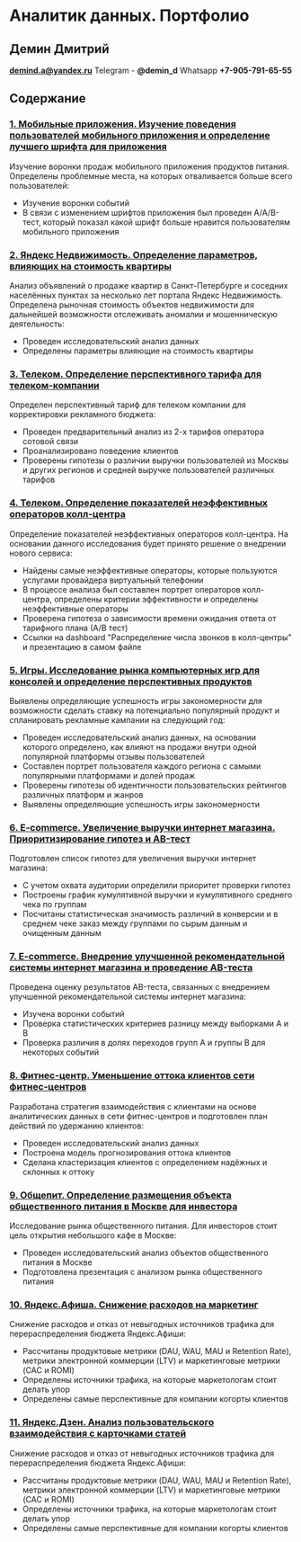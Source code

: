 # Аналитик данных. Портфолио

## **Демин Дмитрий**     

**demind.a@yandex.ru**
Telegram - **@demin_d** 
Whatsapp **+7-905-791-65-55**


## Содержание

### [**1. Мобильные приложения. Изучение поведения пользователей мобильного приложения и определение лучшего шрифта для приложения**](https://github.com/DeminDmitry/data_analyst-portfolio/blob/main/Project/Изучение%20поведения%20пользователей%20мобильного%20приложения_git.ipynb)

Изучение воронки продаж мобильного приложения продуктов питания. Определены проблемные места, на которых отваливается больше всего пользователей:

+ Изучение воронки событий
+ В связи с изменением шрифтов приложения был проведен A/A/B-тест, который показал какой шрифт больше нравится пользователям мобильного приложения


### [**2. Яндекс Недвижимость. Определение параметров, влияющих на стоимость квартиры**](https://github.com/DeminDmitry/data_analyst-portfolio/blob/main/Project/Исследование%20объявлений%20о%20продаже%20квартир_git.ipynb)

Анализ объявлений о продаже квартир в Санкт-Петербурге и соседних населённых пунктах за несколько лет портала Яндекс Недвижимость. Определена рыночная стоимость объектов недвижимости для дальнейшей возможности отслеживать аномалии и мошенническую деятельность:

+ Проведен исследовательский анализ данных
+ Определены параметры влияющие на стоимость квартиры


### [**3. Телеком. Определение перспективного тарифа для телеком-компании**](https://github.com/DeminDmitry/data_analyst-portfolio/blob/main/Project/Определение%20перспективного%20тарифа%20для%20телеком-компании_git.ipynb)

Определен перспективный тариф для телеком компании для корректировки рекламного бюджета:

+ Проведен предварительный анализ из 2-х тарифов оператора сотовой связи
+ Проанализировано поведение клиентов
+ Проверены гипотезы о различии выручки пользователей из Москвы и других регионов и средней выручке пользователей различных тарифов


### [**4. Телеком. Определение показателей неэффективных операторов колл-центра**](https://github.com/DeminDmitry/data_analyst-portfolio/blob/main/Project/Определение%20показателей%20неэффективных%20операторов_git.ipynb)

Определение показателей неэффективных операторов колл-центра. На основании данного исследования будет принято решение о внедрении нового сервиса:

+ Найдены самые неэффективные операторы, которые пользуются услугами провайдера виртуальный телефонии
+ В процессе анализа был составлен портрет операторов колл-центра, определены критерии эффективности и определены неэффективные операторы
+ Проверена гипотеза о зависимости времени ожидания ответа от тарифного плана (А/В тест)
+ Ссылки на dashboard "Распределение числа звонков в колл-центры" и презентацию в самом файле


### [**5. Игры. Исследование рынка компьютерных игр для консолей и определение перспективных продуктов**](https://github.com/DeminDmitry/data_analyst-portfolio/blob/main/Project/Определяющие%20успешность%20игры%20закономерности%20_git.ipynb)

Выявлены определяющие успешность игры закономерности для возможности сделать ставку на потенциально популярный продукт и спланировать рекламные кампании на следующий год:

+ Проведен исследовательский анализ данных, на основании которого определено, как влияют на продажи внутри одной популярной платформы отзывы пользователей
+ Составлен портрет пользователя каждого региона с самыми популярными платформами и долей продаж
+ Проверены гипотезы об идентичности пользовательских рейтингов различных платформ и жанров
+ Выявлены определяющие успешность игры закономерности


### [**6. E-commerce. Увеличение выручки интернет магазина. Приоритизирование гипотез и AB-тест**](https://github.com/DeminDmitry/data_analyst-portfolio/blob/main/Project/Приоритизирование%20гипотез%20и%20AB-тест_git.ipynb)

 Подготовлен список гипотез для увеличения выручки интернет магазина:
 + С учетом охвата аудитории определили приоритет проверки гипотез
 + Построены график кумулятивной выручки и кумулятивного среднего чека по группам
 + Посчитаны статистическая значимость различий в конверсии и в среднем чеке заказ между группами по сырым данным и очищенным данным


### [**7. E-commerce. Внедрение улучшенной рекомендательной системы интернет магазина и проведение AB-теста**](https://github.com/DeminDmitry/data_analyst-portfolio/blob/main/Project/Проведение%20оценки%20результатов%20AB-теста_git.ipynb)

Проведена оценку результатов AB-теста, связанных с внедрением улучшенной рекомендательной системы интернет магазина:
+ Изучена воронки событий
+ Проверка статистических критериев разницу между выборками A и B
+ Проверка различия в долях переходов групп A и группы B для некоторых событий


### [**8. Фитнес-центр. Уменьшение оттока клиентов сети фитнес-центров**](https://github.com/DeminDmitry/data_analyst-portfolio/blob/main/Project/Разрабатотка%20стратегии%20взаимодействия%20с%20клиентами_git.ipynb)

Разработана стратегия взаимодействия с клиентами на основе аналитических данных в сети фитнес-центров и подготовлен план действий по удержанию клиентов:
+ Проведен исследовательский анализ данных
+ Построена модель прогнозирования оттока клиентов
+ Сделана кластеризация клиентов с определением надёжных и склонных к оттоку


### [**9. Общепит. Определение размещения объекта общественного питания в Москве для инвестора**](https://github.com/DeminDmitry/data_analyst-portfolio/blob/main/Project/Рынок%20заведений%20общественного%20питания%20Москвы_git.ipynb)

Исследование рынка общественного питания. Для инвесторов стоит цель открытия небольшого кафе в Москве:
+ Проведен исследовательский анализ объектов общественного питания в Москве
+ Подготовлена презентация с анализом рынка общественного питания


### [**10. Яндекс.Афиша. Снижение расходов на маркетинг**](https://github.com/DeminDmitry/data_analyst-portfolio/blob/main/Project/Снижение%20расходов%20маркетологов%20Яндекс.Афиши-git.ipynb)

Снижение расходов и отказ от невыгодных источников трафика для перераспределения бюджета Яндекс.Афиши:
+ Рассчитаны продуктовые метрики (DAU, WAU, MAU и Retention Rate),  метрики электронной коммерции (LTV) и маркетинговые метрики (CAC и ROMI)
+ Определены источники трафика, на которые маркетологам стоит делать упор
+ Определены самые перспективные для компании когорты клиентов

### [**11. Яндекс.Дзен. Анализ пользовательского взаимодействия с карточками статей**](https://github.com/DeminDmitry/data_analyst-portfolio/blob/main/Project/Анализ%20пользовательского%20взаимодействия%20с%20карточками%20статей%20Я.Дзен_Dashboard.pdf)

Снижение расходов и отказ от невыгодных источников трафика для перераспределения бюджета Яндекс.Афиши:
+ Рассчитаны продуктовые метрики (DAU, WAU, MAU и Retention Rate),  метрики электронной коммерции (LTV) и маркетинговые метрики (CAC и ROMI)
+ Определены источники трафика, на которые маркетологам стоит делать упор
+ Определены самые перспективные для компании когорты клиентов
